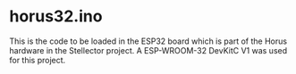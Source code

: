 # horus32.ino

This is the code to be loaded in the ESP32 board which is part of the Horus hardware in the Stellector project. A ESP-WROOM-32 DevKitC V1 was used for this project.